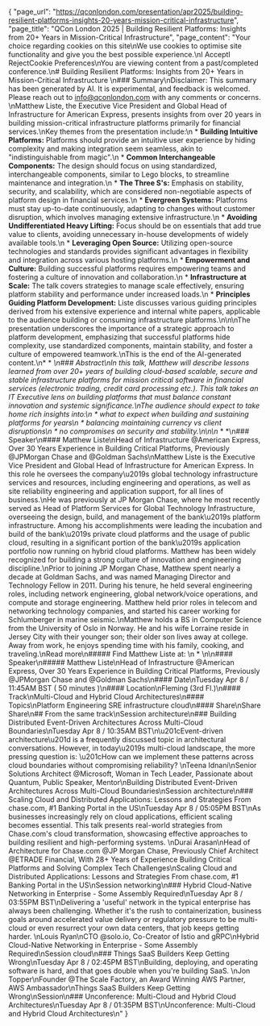{
    "page_url": "https://qconlondon.com/presentation/apr2025/building-resilient-platforms-insights-20-years-mission-critical-infrastructure",
    "page_title": "QCon London 2025 | Building Resilient Platforms: Insights from 20+ Years in Mission-Critical Infrastructure",
    "page_content": "Your choice regarding cookies on this site\nWe use cookies to optimise site functionality and give you the best possible experience.\nI AcceptI RejectCookie Preferences\nYou are viewing content from a past/completed conference.\n# Building Resilient Platforms: Insights from 20+ Years in Mission-Critical Infrastructure \n### Summary\nDisclaimer: This summary has been generated by AI. It is experimental, and feedback is welcomed. Please reach out to info@qconlondon.com with any comments or concerns. \nMatthew Liste, the Executive Vice President and Global Head of Infrastructure for American Express, presents insights from over 20 years in building mission-critical infrastructure platforms primarily for financial services.\nKey themes from the presentation include:\n  * **Building Intuitive Platforms:** Platforms should provide an intuitive user experience by hiding complexity and making integration seem seamless, akin to \"indistinguishable from magic\".\n  * **Common Interchangeable Components:** The design should focus on using standardized, interchangeable components, similar to Lego blocks, to streamline maintenance and integration.\n  * **The Three S's:** Emphasis on stability, security, and scalability, which are considered non-negotiable aspects of platform design in financial services.\n  * **Evergreen Systems:** Platforms must stay up-to-date continuously, adapting to changes without customer disruption, which involves managing extensive infrastructure.\n  * **Avoiding Undifferentiated Heavy Lifting:** Focus should be on essentials that add true value to clients, avoiding unnecessary in-house developments of widely available tools.\n  * **Leveraging Open Source:** Utilizing open-source technologies and standards provides significant advantages in flexibility and integration across various hosting platforms.\n  * **Empowerment and Culture:** Building successful platforms requires empowering teams and fostering a culture of innovation and collaboration.\n  * **Infrastructure at Scale:** The talk covers strategies to manage scale effectively, ensuring platform stability and performance under increased loads.\n  * **Principles Guiding Platform Development:** Liste discusses various guiding principles derived from his extensive experience and internal white papers, applicable to the audience building or consuming infrastructure platforms.\n\n\nThe presentation underscores the importance of a strategic approach to platform development, emphasizing that successful platforms hide complexity, use standardized components, maintain stability, and foster a culture of empowered teamwork.\nThis is the end of the AI-generated content.\n* * *\n### Abstract\nIn this talk, Matthew will describe lessons learned from over 20+ years of building cloud-based scalable, secure and stable infrastructure platforms for mission critical software in financial services (electronic trading, credit card processing etc.). This talk takes an IT Executive lens on building platforms that must balance constant innovation and systemic significance.\nThe audience should expect to take home rich insights into:\n  * what to expect when building and sustaining platforms for years\n  * balancing maintaining currency vs client disruptions\n  * no compromises on security and stability.\n\n\n* * *\n### Speaker\n#### Matthew Liste\nHead of Infrastructure @American Express, Over 30 Years Experience in Building Critical Platforms, Previously @JPMorgan Chase and @Goldman Sachs\nMatthew Liste is the Executive Vice President and Global Head of Infrastructure for American Express. In this role he oversees the company\u2019s global technology infrastructure services and resources, including engineering and operations, as well as site reliability engineering and application support, for all lines of business.\nHe was previously at JP Morgan Chase, where he most recently served as Head of Platform Services for Global Technology Infrastructure, overseeing the design, build, and management of the bank\u2019s platform infrastructure. Among his accomplishments were leading the incubation and build of the bank\u2019s private cloud platforms and the usage of public cloud, resulting in a significant portion of the bank\u2019s application portfolio now running on hybrid cloud platforms. Matthew has been widely recognized for building a strong culture of innovation and engineering discipline.\nPrior to joining JP Morgan Chase, Matthew spent nearly a decade at Goldman Sachs, and was named Managing Director and Technology Fellow in 2011. During his tenure, he held several engineering roles, including network engineering, global network/voice operations, and compute and storage engineering. Matthew held prior roles in telecom and networking technology companies, and started his career working for Schlumberger in marine seismic.\nMatthew holds a BS in Computer Science from the University of Oslo in Norway. He and his wife Lorraine reside in Jersey City with their younger son; their older son lives away at college. Away from work, he enjoys spending time with his family, cooking, and traveling.\nRead more\n#####  Find Matthew Liste at: \n  * \n\n#### Speaker\n##### Matthew Liste\nHead of Infrastructure @American Express, Over 30 Years Experience in Building Critical Platforms, Previously @JPMorgan Chase and @Goldman Sachs\n#### Date\nTuesday Apr 8 / 11:45AM BST ( 50 minutes )\n#### Location\nFleming (3rd Fl.)\n#### Track\nMulti-Cloud and Hybrid Cloud Architectures\n#### Topics\nPlatform Engineering SRE infrastructure cloud\n#### Share\nShare Share\n## From the same track\nSession architecture\n### Building Distributed Event-Driven Architectures Across Multi-Cloud Boundaries\nTuesday Apr 8 / 10:35AM BST\n\u201cEvent-driven architecture\u201d is a frequently discussed topic in architectural conversations. However, in today\u2019s multi-cloud landscape, the more pressing question is: \u201cHow can we implement these patterns across cloud boundaries without compromising reliability? \nTeena Idnani\nSenior Solutions Architect @Microsoft, Woman in Tech Leader, Passionate about Quantum, Public Speaker, Mentor\nBuilding Distributed Event-Driven Architectures Across Multi-Cloud Boundaries\nSession architecture\n### Scaling Cloud and Distributed Applications: Lessons and Strategies From chase.com, #1 Banking Portal in the US\nTuesday Apr 8 / 05:05PM BST\nAs businesses increasingly rely on cloud applications, efficient scaling becomes essential. This talk presents real-world strategies from Chase.com's cloud transformation, showcasing effective approaches to building resilient and high-performing systems. \nDurai Arasan\nHead of Architecture for Chase.com @JP Morgan Chase, Previously Chief Architect @ETRADE Financial, With 28+ Years of Experience Building Critical Platforms and Solving Complex Tech Challenges\nScaling Cloud and Distributed Applications: Lessons and Strategies From chase.com, #1 Banking Portal in the US\nSession networking\n### Hybrid Cloud-Native Networking in Enterprise - Some Assembly Required\nTuesday Apr 8 / 03:55PM BST\nDelivering a 'useful' network in the typical enterprise has always been challenging. Whether it's the rush to containerization, business goals around accelerated value delivery or regulatory pressure to be multi-cloud or even resurrect your own data centers, that job keeps getting harder. \nLouis Ryan\nCTO @solo.io, Co-Creator of Istio and gRPC\nHybrid Cloud-Native Networking in Enterprise - Some Assembly Required\nSession cloud\n### Things SaaS Builders Keep Getting Wrong\nTuesday Apr 8 / 02:45PM BST\nBuilding, deploying, and operating software is hard, and that goes double when you're building SaaS. \nJon Topper\nFounder @The Scale Factory, an Award Winning AWS Partner, AWS Ambassador\nThings SaaS Builders Keep Getting Wrong\nSession\n### Unconference: Multi-Cloud and Hybrid Cloud Architectures\nTuesday Apr 8 / 01:35PM BST\nUnconference: Multi-Cloud and Hybrid Cloud Architectures\n"
}